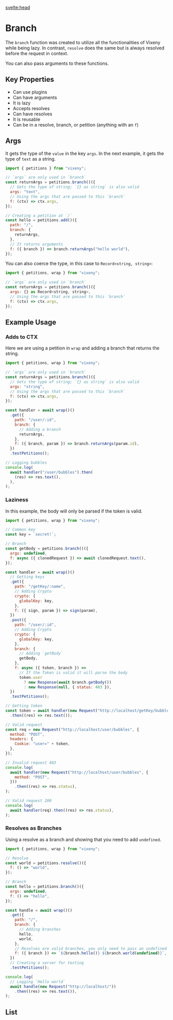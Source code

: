 <script>
  import ListOfComponents from '$lib/components/listofBasic.svelte';;
 import Prisma from '$lib/components/Prisma.md';

</script>
<Prisma />

<svelte:head>

<title>Branch - Vixeny</title>
  <meta name="description" content="Understanding branch"/>
  <meta name="keywords" content="branch, web development, Vixeny framework, FP, functional programming"/>
</svelte:head>

# Branch

The `branch` function was created to utilize all the functionalities of Vixeny
while being lazy. In contrast, `resolve` does the same but is always resolved
before the request in context.

You can also pass arguments to these functions.

## Key Properties

- Can use plugins
- Can have arguments
- It is lazy
- Accepts resolves
- Can have resolves
- It is reusable
- Can be in a resolve, branch, or petition (anything with an `f`)

## Args

It gets the type of the `value` in the key `args`. In the next example, it gets
the type of `text` as a string.

```javascript
import { petitions } from "vixeny";

// `args` are only used in `branch`
const returnArgs = petitions.branch()({
  // Gets the type of string; `{} as string` is also valid
  args: "text",
  // Using the args that are passed to this `branch`
  f: (ctx) => ctx.args,
});

// Creating a petition at `/`
const hello = petitions.add()({
  path: "/",
  branch: {
    returnArgs,
  },
  // It returns arguments
  f: ({ branch }) => branch.returnArgs("hello world"),
});
```

You can also coerce the type, in this case to `Record<string, string>`:

```javascript
import { petitions, wrap } from "vixeny";

// `args` are only used in `branch`
const returnArgs = petitions.branch()({
  args: {} as Record<string, string>,
  // Using the args that are passed to this `branch`
  f: (ctx) => ctx.args,
});
```

## Example Usage

### Adds to CTX

Here we are using a petition in `wrap` and adding a branch that returns the
string.

```javascript
import { petitions, wrap } from "vixeny";

// `args` are only used in `branch`
const returnArgs = petitions.branch()({
  // Gets the type of string; `{} as string` is also valid
  args: "string",
  // Using the args that are passed to this `branch`
  f: (ctx) => ctx.args,
});

const handler = await wrap()()
  .get({
    path: "/user/:id",
    branch: {
      // Adding a branch
      returnArgs,
    },
    f: ({ branch, param }) => branch.returnArgs(param.id),
  })
  .testPetitions();

// Logging bubbles
console.log(
  await handler("/user/bubbles").then(
    (res) => res.text(),
  ),
);
```

### Laziness

In this example, the body will only be parsed if the token is valid.

```javascript
import { petitions, wrap } from "vixeny";

// Common key
const key = `secret!`;

// Branch
const getBody = petitions.branch()({
  args: undefined,
  f: async ({ clonedRequest }) => await clonedRequest.text(),
});

const handler = await wrap()()
  // Getting keys
  .get({
    path: "/getKey/:name",
    // Adding Crypto
    crypto: {
      globalKey: key,
    },
    f: ({ sign, param }) => sign(param),
  })
  .post({
    path: "/user/:id",
    // Adding Crypto
    crypto: {
      globalKey: key,
    },
    branch: {
      // Adding `getBody`
      getBody,
    },
    f: async ({ token, branch }) =>
      // If the Token is valid it will parse the body
      token.user
        ? new Response(await branch.getBody())
        : new Response(null, { status: 403 }),
  })
  .testPetitions();

// Getting token
const token = await handler(new Request("http://localhost/getKey/bubbles"))
  .then((res) => res.text());

// Valid request
const req = new Request("http://localhost/user/bubbles", {
  method: "POST",
  headers: {
    Cookie: "user=" + token,
  },
});

// Invalid request 403
console.log(
  await handler(new Request("http://localhost/user/bubbles", {
    method: "POST",
  }))
    .then((res) => res.status),
);

// Valid request 200
console.log(
  await handler(req).then((res) => res.status),
);
```

### Resolves as Branches

Using a resolve as a branch and showing that you need to add `undefined`.

```javascript
import { petitions, wrap } from "vixeny";

// Resolve
const world = petitions.resolve()({
  f: () => "world",
});

// Branch
const hello = petitions.branch()({
  args: undefined,
  f: () => "hello",
});

const handle = await wrap()()
  .get({
    path: "/",
    branch: {
      // Adding branches
      hello,
      world,
    },
    // Resolves are valid branches, you only need to pass an undefined argument
    f: ({ branch }) => `${branch.hello()} ${branch.world(undefined)}`,
  })
  // Creating a server for testing
  .testPetitions();

console.log(
  // Logging `Hello world`
  await handle(new Request("http://localhost/"))
    .then((res) => res.text()),
);
```

## List

<ListOfComponents />
